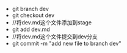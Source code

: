 * git branch dev
* git checkout dev
* //将dev.md这个文件添加到stage
* git add dev.md
* //将dev.md这个文件提交到dev分支
* git commit -m "add new file to branch dev"